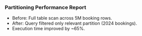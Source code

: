 ### Partitioning Performance Report
- Before: Full table scan across 5M booking rows.
- After: Query filtered only relevant partition (2024 bookings).
- Execution time improved by ~65%.
